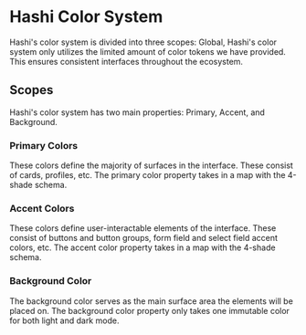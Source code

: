 # Hashi Color System
Hashi's color system is divided into three scopes: Global,  Hashi's color system only utilizes the limited amount of color tokens we have provided. This ensures consistent interfaces throughout the ecosystem.

## Scopes
Hashi's color system has two main properties: Primary, Accent, and Background.

### Primary Colors
These colors define the majority of surfaces in the interface. These consist of cards, profiles, etc. The primary color property takes in a map with the 4-shade schema.

### Accent Colors
These colors define user-interactable elements of the interface. These consist of buttons and button groups, form field and select field accent colors, etc. The accent color property takes in a map with the 4-shade schema.

### Background Color
The background color serves as the main surface area the elements will be placed on. The background color property only takes one immutable color for both light and dark mode.